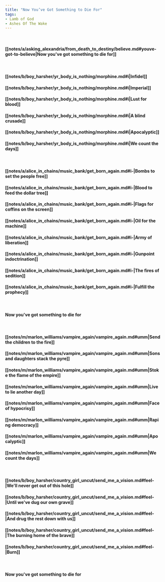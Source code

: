```yaml
---
title: "Now You’ve Got Something to Die For"
tags:
- Lamb of God
- Ashes Of The Wake
---
```

&nbsp;
#### [[notes/a/asking_alexandria/from_death_to_destiny/believe.md#youve-got-to-believe|Now you've got something to die for]]
&nbsp;
#### [[notes/b/boy_harsher/yr_body_is_nothing/morphine.md#i|Infidel]]
#### [[notes/b/boy_harsher/yr_body_is_nothing/morphine.md#i|Imperial]]
#### [[notes/b/boy_harsher/yr_body_is_nothing/morphine.md#i|Lust for blood]]
#### [[notes/b/boy_harsher/yr_body_is_nothing/morphine.md#i|A blind crusade]]
#### [[notes/b/boy_harsher/yr_body_is_nothing/morphine.md#i|Apocalyptic]]
#### [[notes/b/boy_harsher/yr_body_is_nothing/morphine.md#i|We count the days]]
&nbsp;
#### [[notes/a/alice_in_chains/music_bank/get_born_again.md#i-|Bombs to set the people free]]
#### [[notes/a/alice_in_chains/music_bank/get_born_again.md#i-|Blood to feed the dollar tree]]
#### [[notes/a/alice_in_chains/music_bank/get_born_again.md#i-|Flags for coffins on the screen]]
#### [[notes/a/alice_in_chains/music_bank/get_born_again.md#i-|Oil for the machine]]
#### [[notes/a/alice_in_chains/music_bank/get_born_again.md#i-|Army of liberation]]
#### [[notes/a/alice_in_chains/music_bank/get_born_again.md#i-|Gunpoint indoctrination]]
#### [[notes/a/alice_in_chains/music_bank/get_born_again.md#i-|The fires of sedition]]
#### [[notes/a/alice_in_chains/music_bank/get_born_again.md#i-|Fulfill the prophecy]]
&nbsp;
#### Now you've got something to die for
&nbsp;
#### [[notes/m/marlon_williams/vampire_again/vampire_again.md#umm|Send the children to the fire]]
#### [[notes/m/marlon_williams/vampire_again/vampire_again.md#umm|Sons and daughters stack the pyre]]
#### [[notes/m/marlon_williams/vampire_again/vampire_again.md#umm|Stoke the flame of the empire]]
#### [[notes/m/marlon_williams/vampire_again/vampire_again.md#umm|Live to lie another day]]
#### [[notes/m/marlon_williams/vampire_again/vampire_again.md#umm|Face of hypocrisy]]
#### [[notes/m/marlon_williams/vampire_again/vampire_again.md#umm|Raping democracy]]
#### [[notes/m/marlon_williams/vampire_again/vampire_again.md#umm|Apocalyptic]]
#### [[notes/m/marlon_williams/vampire_again/vampire_again.md#umm|We count the days]]
&nbsp;
#### [[notes/b/boy_harsher/country_girl_uncut/send_me_a_vision.md#feel-|We'll never get out of this hole]]
#### [[notes/b/boy_harsher/country_girl_uncut/send_me_a_vision.md#feel-|Until we've dug our own grave]]
#### [[notes/b/boy_harsher/country_girl_uncut/send_me_a_vision.md#feel-|And drug the rest down with us]]
#### [[notes/b/boy_harsher/country_girl_uncut/send_me_a_vision.md#feel-|The burning home of the brave]]
#### [[notes/b/boy_harsher/country_girl_uncut/send_me_a_vision.md#feel-|Burn]]
&nbsp;
#### Now you've got something to die for
